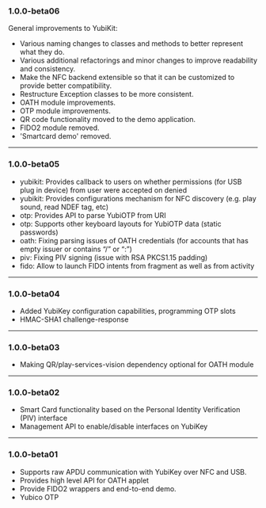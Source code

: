 ### 1.0.0-beta06
General improvements to YubiKit:
- Various naming changes to classes and methods to better represent what they do.
- Various additional refactorings and minor changes to improve readability and consistency.
- Make the NFC backend extensible so that it can be customized to provide better compatibility.
- Restructure Exception classes to be more consistent.
- OATH module improvements.
- OTP module improvements.
- QR code functionality moved to the demo application.
- FIDO2 module removed.
- 'Smartcard demo' removed.

---

### 1.0.0-beta05
- yubikit: Provides callback to users on whether permissions (for USB plug in device) from user were accepted on denied
- yubikit: Provides configurations mechanism for NFC discovery (e.g. play sound, read NDEF tag, etc)
- otp: Provides API to parse YubiOTP from URI
- otp: Supports other keyboard layouts for YubiOTP data (static passwords)
- oath: Fixing parsing issues of OATH credentials (for accounts that has empty issuer or contains “/” or “:”)
- piv: Fixing PIV signing (issue with RSA PKCS1.15 padding)
- fido: Allow to launch FIDO intents from fragment as well as from activity

---

### 1.0.0-beta04
- Added YubiKey configuration capabilities, programming OTP slots
- HMAC-SHA1 challenge-response

---

### 1.0.0-beta03
- Making QR/play-services-vision dependency optional for OATH module

---

### 1.0.0-beta02
- Smart Card functionality based on the Personal Identity Verification (PIV) interface
- Management API to enable/disable interfaces on YubiKey

---

### 1.0.0-beta01
- Supports raw APDU communication with YubiKey over NFC and USB.
- Provides high level API for OATH applet
- Provide FIDO2 wrappers and end-to-end demo.
- Yubico OTP